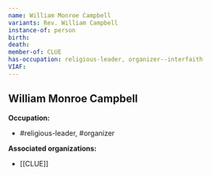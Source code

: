 ```yaml
---
name: William Monroe Campbell
variants: Rev. William Campbell
instance-of: person
birth: 
death: 
member-of: CLUE
has-occupation: religious-leader, organizer--interfaith
VIAF: 
---
```

## William Monroe Campbell

**Occupation:** 
- #religious-leader, #organizer

**Associated organizations:** 
- [[CLUE]]